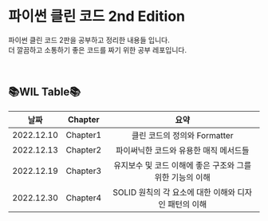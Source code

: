 # 파이썬 클린 코드 2nd Edition 
파이썬 클린 코드 2판을 공부하고 정리한 내용들 입니다.  
더 깔끔하고 소통하기 좋은 코드를 짜기 위한 공부 레포입니다.  

<br>


## 📚**WIL Table**📚

|날짜|Chapter|요약|
|:------:|:---:|:---:|
|2022.12.10|Chapter1|클린 코드의 정의와 Formatter|
|2022.12.13|Chapter2|파이써닉한 코드와 유용한 매직 메서드들|
|2022.12.19|Chapter3|유지보수 및 코드 이해에 좋은 구조와 그를 위한 기능의 이해|
|2022.12.30|Chapter4|SOLID 원칙의 각 요소에 대한 이해와 디자인 패턴의 이해|

